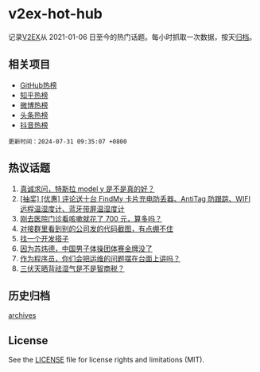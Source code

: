 # v2ex-hot-hub

 记录[V2EX](https://www.v2ex.com/)从 2021-01-06 日至今的热门话题。每小时抓取一次数据，按天[归档](archives)。
 
 ## 相关项目

- [GitHub热榜](https://github.com/it985/github-hot-hub)
- [知乎热榜](https://github.com/it985/zhihu-hot-hub)
- [微博热榜](https://github.com/it985/weibo-hot-hub)
- [头条热榜](https://github.com/it985/toutiao-hot-hub)
- [抖音热榜](https://github.com/it985/douyin-hot-hub)


 `更新时间：2024-07-31 09:35:07 +0800`

## 热议话题

1. [真诚求问，特斯拉 model y 是不是真的好？](https://www.v2ex.com/t/1061134)
1. [[抽奖] [优惠] 评论送十台 FindMy 卡片充电防丢器、AntiTag 防跟踪、WIFI 远程温湿度计、蓝牙带屏温湿度计](https://www.v2ex.com/t/1061188)
1. [刚去医院门诊看咳嗽就花了 700 元，算多吗？](https://www.v2ex.com/t/1061227)
1. [对接群里看到别的公司发的代码截图，有点绷不住](https://www.v2ex.com/t/1061237)
1. [找一个开发搭子](https://www.v2ex.com/t/1061094)
1. [因为苏炜德，中国男子体操团体赛金牌没了](https://www.v2ex.com/t/1061307)
1. [作为程序员，你们会把运维的问题摆在台面上讲吗？](https://www.v2ex.com/t/1061112)
1. [三伏天晒背祛湿气是不是智商税？](https://www.v2ex.com/t/1061073)

## 历史归档

[archives](archives)

## License

See the [LICENSE](LICENSE) file for license rights and limitations (MIT).
